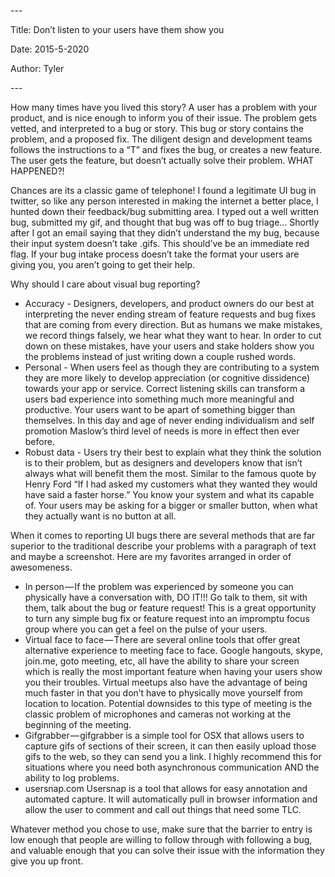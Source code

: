 \-\-\-

Title: Don’t listen to your users have them show you

Date: 2015\-5\-2020

Author: Tyler

\-\-\-

How many times have you lived this story? A user has a problem with your product, and is nice enough to inform you of their issue\. The problem gets vetted, and interpreted to a bug or story\. This bug or story contains the problem, and a proposed fix\. The diligent design and development teams follows the instructions to a “T” and fixes the bug, or creates a new feature\. The user gets the feature, but doesn’t actually solve their problem\. WHAT HAPPENED?\!

Chances are its a classic game of telephone\! I found a legitimate UI bug in twitter, so like any person interested in making the internet a better place, I hunted down their feedback/bug submitting area\. I typed out a well written bug, submitted my gif, and thought that bug was off to bug triage… Shortly after I got an email saying that they didn’t understand the my bug, because their input system doesn’t take \.gifs\. This should’ve be an immediate red flag\. If your bug intake process doesn’t take the format your users are giving you, you aren’t going to get their help\.

Why should I care about visual bug reporting?

- Accuracy \- Designers, developers, and product owners do our best at interpreting the never ending stream of feature requests and bug fixes that are coming from every direction\. But as humans we make mistakes, we record things falsely, we hear what they want to hear\. In order to cut down on these mistakes, have your users and stake holders show you the problems instead of just writing down a couple rushed words\.
- Personal \- When users feel as though they are contributing to a system they are more likely to develop appreciation \(or cognitive dissidence\) towards your app or service\. Correct listening skills can transform a users bad experience into something much more meaningful and productive\. Your users want to be apart of something bigger than themselves\. In this day and age of never ending individualism and self promotion Maslow’s third level of needs is more in effect then ever before\.
- Robust data \- Users try their best to explain what they think the solution is to their problem, but as designers and developers know that isn’t always what will benefit them the most\. Similar to the famous quote by Henry Ford “If I had asked my customers what they wanted they would have said a faster horse\.” You know your system and what its capable of\. Your users may be asking for a bigger or smaller button, when what they actually want is no button at all\.

When it comes to reporting UI bugs there are several methods that are far superior to the traditional describe your problems with a paragraph of text and maybe a screenshot\. Here are my favorites arranged in order of awesomeness\.

- In person — If the problem was experienced by someone you can physically have a conversation with, DO IT\!\!\! Go talk to them, sit with them, talk about the bug or feature request\! This is a great opportunity to turn any simple bug fix or feature request into an impromptu focus group where you can get a feel on the pulse of your users\.
- Virtual face to face — There are several online tools that offer great alternative experience to meeting face to face\. Google hangouts, skype, join\.me, goto meeting, etc, all have the ability to share your screen which is really the most important feature when having your users show you their troubles\. Virtual meetups also have the advantage of being much faster in that you don’t have to physically move yourself from location to location\. Potential downsides to this type of meeting is the classic problem of microphones and cameras not working at the beginning of the meeting\.
- Gifgrabber — gifgrabber is a simple tool for OSX that allows users to capture gifs of sections of their screen, it can then easily upload those gifs to the web, so they can send you a link\. I highly recommend this for situations where you need both asynchronous communication AND the ability to log problems\.
- usersnap\.com Usersnap is a tool that allows for easy annotation and automated capture\. It will automatically pull in browser information and allow the user to comment and call out things that need some TLC\.

Whatever method you chose to use, make sure that the barrier to entry is low enough that people are willing to follow through with following a bug, and valuable enough that you can solve their issue with the information they give you up front\.

